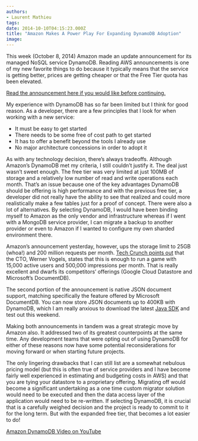 ```yaml
---
authors:
- Laurent Mathieu
tags:
date: 2014-10-10T04:15:23.000Z
title: "Amazon Makes A Power Play For Expanding DynamoDB Adoption"
image: 
---
```


This week (October 8, 2014) Amazon made an update announcement for its managed NoSQL service DynamoDB. Reading AWS announcements is one of my new favorite things to do because it typically means that the service is getting better, prices are getting cheaper or that the Free Tier quota has been elevated.

[Read the announcement here if you would like before continuing.](http://aws.amazon.com/about-aws/whats-new/2014/10/08/amazon-dynamodb-now-supports-json-document-data-structure-and-large-items/)

My experience with DynamoDB has so far been limited but I think for good reason. As a developer, there are a few principles that I look for when working with a new service:

- It must be easy to get started
- There needs to be some free of cost path to get started
- It has to offer a benefit beyond the tools I already use
- No major architecture concessions in order to adopt it

As with any technology decision, there’s always tradeoffs. Although Amazon’s DynamoDB met my criteria, I still couldn’t justify it. The deal just wasn’t sweet enough. The free tier was very limited at just 100MB of storage and a relatively low number of read and write operations each month. That’s an issue because one of the key advantages DynamoDB should be offering is high performance and with the previous free tier, a developer did not really have the ability to see that realized and could more realistically make a few tables just for a proof of concept. There were also a lot of alternatives. By selecting DynamoDB, I would have been binding myself to Amazon as the only vendor and infrastructure whereas if I went with a MongoDB service provider, I can migrate a backup to another provider or even to Amazon if I wanted to configure my own sharded environment there.

Amazon’s announcement yesterday, however, ups the storage limit to 25GB (whoa!) and 200 million requests per month. [Tech Crunch points out](http://techcrunch.com/2014/10/09/amazons-dynamodb-gets-hugely-expanded-free-tier-and-native-json-support/) that the CTO, Werner Vogels, states that this is enough to run a game with 15,000 active users and 500,000 impressions per month. That is really excellent and dwarfs its competitors’ offerings (Google Cloud Datastore and Microsoft’s DocumentDB).

The second portion of the announcement is native JSON document support, matching specifically the feature offered by Microsoft DocumentDB. You can now store JSON documents up to 400KB with DynamoDB, which I am really anxious to download the latest [Java SDK](http://aws.amazon.com/sdk-for-java/) and test out this weekend.

Making both announcements in tandem was a great strategic move by Amazon also. It addressed two of its greatest counterpoints at the same time. Any development teams that were opting out of using DynamoDB for either of these reasons now have some potential reconsiderations for moving forward or when starting future projects.

The only lingering drawbacks that I can still list are a somewhat nebulous pricing model (but this is often true of service providers and I have become fairly well experienced in estimating and budgeting costs in AWS) and that you are tying your datastore to a proprietary offering. Migrating off would become a significant undertaking as a one time custom migrator solution would need to be executed and then the data access layer of the application would need to be re-written. If selecting DynamoDB, it is crucial that is a carefully weighed decision and the project is ready to commit to it for the long term. But with the expanded free tier, that becomes a lot easier to do!

[Amazon DynamoDB Video on YouTube](https://www.youtube.com/watch?v=ZFdX3xcDOzg)
